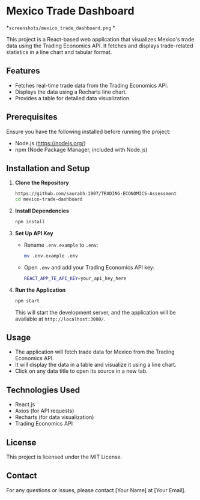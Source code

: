 # Mexico Trade Dashboard

*`screenshots/mexico_trade_dashboard.png` *

This project is a React-based web application that visualizes Mexico's trade data using the Trading Economics API. It fetches and displays trade-related statistics in a line chart and tabular format.

## Features
- Fetches real-time trade data from the Trading Economics API.
- Displays the data using a Recharts line chart.
- Provides a table for detailed data visualization.

## Prerequisites
Ensure you have the following installed before running the project:
- Node.js (https://nodejs.org/)
- npm (Node Package Manager, included with Node.js)

## Installation and Setup

1. **Clone the Repository**
   ```sh
   https://github.com/saurabh-1907/TRADING-ECONOMICS-Assessment
   cd mexico-trade-dashboard
   ```

2. **Install Dependencies**
   ```sh
   npm install
   ```

3. **Set Up API Key**
   - Rename `.env.example` to `.env`:
     ```sh
     mv .env.example .env
     ```
   - Open `.env` and add your Trading Economics API key:
     ```sh
     REACT_APP_TE_API_KEY=your_api_key_here
     ```

4. **Run the Application**
   ```sh
   npm start
   ```

   This will start the development server, and the application will be available at `http://localhost:3000/`.

## Usage
- The application will fetch trade data for Mexico from the Trading Economics API.
- It will display the data in a table and visualize it using a line chart.
- Click on any data title to open its source in a new tab.

## Technologies Used
- React.js
- Axios (for API requests)
- Recharts (for data visualization)
- Trading Economics API

## License
This project is licensed under the MIT License.

## Contact
For any questions or issues, please contact [Your Name] at [Your Email].

